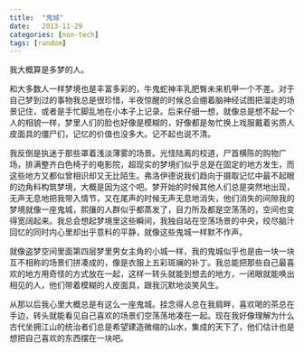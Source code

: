 ```yaml
---
title:  "鬼城"
date:   2013-11-29
categories: [non-tech]
tags: [random]
---
```


我大概算是多梦的人。

和大多数人一样梦境也是丰富多彩的，牛鬼蛇神丰乳肥臀未来机甲一个不差。对于自己梦到过的事物我总是很珍惜，半夜惊醒的时候总会绷着脑神经试图把溜走的场景记住，或者是手忙脚乱地在小本子上记录。后来仔细一想，就像总是想不起一个人的相貌一样，梦里人们的脸也好像是模糊的，好像都是匆忙换上戏服戴着劣质人皮面具的僵尸们，记忆的价值也没多大。记不起也说不清。

我反倒是执迷于那些罩着浅淡薄雾的场景。光怪陆离的校道，尸首横陈的购物广场，排满整齐白色椅子的电影院，超现实的梦境们似乎总是在固定的地方发生，而这些地方又都似曾相识却又无比陌生。弗洛伊德说我们趋向于摄取记忆中最不起眼的边角料构筑梦境，大概是因为这个吧。梦开始的时候其他人们总是突然地出现，无声无息地把我带入情节，又在尾声的时候无声无息地消失，他们消失的间隙我的梦境就像一座鬼城，熙攘的人群似乎都蒸发了，目力所及都是空荡荡的，空间也变得宽阔起来。我总会想起梦境里这些瞬间，我独自站在空荡场景的中央，绞尽脑汁回忆的同时内心里却出乎意料的平静，就像这些鬼城一样默不作声。

就像盗梦空间里面第四层梦里男女主角的小城一样，我的鬼城似乎也是由一块一块互不相称的场景们拼凑成的，像是衣服上五彩斑斓的补丁。我总能把那些自己最喜欢的地方用奇怪的方式放在一起，这样一转头就能到想去的地方，一闭眼就能唤出相见的人，他们带着模糊的人皮面具，跟我沉默地谈笑风生。

从那以后我心里大概总是有这么一座鬼城。挂念得人总在我肩畔，喜欢喝的茶总在手边，转头就能看见自己喜欢的场景们空荡荡地凑在一起。现在我好像理解为什么古代坐拥江山的统治者们总是希望建造微缩的山水，集成的天下了，他们估计也是想把自己喜欢的东西摆在一块吧。
